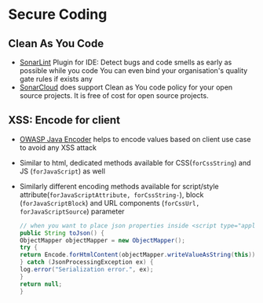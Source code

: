 # Secure Coding

## Clean As You Code

- [SonarLint](https://www.sonarsource.com/products/sonarlint/) Plugin for IDE: Detect bugs and code smells as early as
  possible while you code
  You can even bind your organisation's quality gate rules if exists any
- [SonarCloud](https://docs.sonarsource.com/sonarcloud/improving/clean-as-you-code/) does support Clean as You code
  policy for your open source projects. It is free of cost for open source projects.

## XSS: Encode for client

- [OWASP Java Encoder](https://owasp.org/www-project-java-encoder/) helps to encode values based on client use case to
  avoid any XSS attack

- Similar to html, dedicated methods available for CSS(`forCssString`) and JS (`forJavaScript`) as well
- Similarly different encoding methods available for script/style
  attribute(`forJavaScriptAttribute, forCssString-`), block (`forJavaScriptBlock`) and URL
  components (`forCssUrl, forJavaScriptSource`) parameter
  ```java
  // when you want to place json properties inside <script type="application/json">${toJson()}</script> in html
  public String toJson() {
  ObjectMapper objectMapper = new ObjectMapper();
  try {
  return Encode.forHtmlContent(objectMapper.writeValueAsString(this));
  } catch (JsonProcessingException ex) {
  log.error("Serialization error.", ex);
  }
  return null;
  }
  ```

